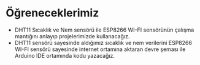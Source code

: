 # Öğreneceklerimiz

-  DHT11 Sıcaklık ve Nem sensörü ile ESP8266 WI-FI sensörünün çalışma mantığını anlayıp projelerimizde kullanacağız.  
-  DHT11 sensörü sayesinde aldığımız sıcaklık ve nem verilerini ESP8266 WI-FI sensörü sayesinde internet ortamına aktaran devre şeması ile Arduino IDE ortamında kodu yazacağız.

